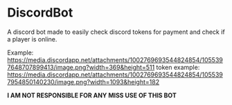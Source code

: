 # DiscordBot
A discord bot made to easily check discord tokens for payment and check if a player is online. 


Example: https://media.discordapp.net/attachments/1002769693544824854/1055397648707899413/image.png?width=369&height=511
token example: https://media.discordapp.net/attachments/1002769693544824854/1055397954850140230/image.png?width=1093&height=182

**I AM NOT RESPONSIBLE FOR ANY MISS USE OF THIS BOT**
